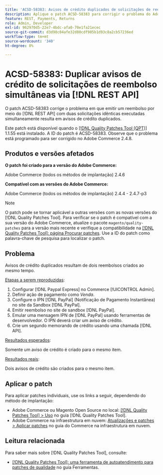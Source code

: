 ```yaml
---
title: 'ACSD-58383: Avisos de crédito duplicados de solicitações de reembolso simultâneas via  [!DNL REST API]'
description: Aplique o patch ACSD-58383 para corrigir o problema do Adobe Commerce em que a emissão de um reembolso via  [!DNL REST API]  com duas solicitações idênticas executadas simultaneamente cria avisos de crédito duplicados.
feature: REST, Payments, Returns
role: Admin, Developer
exl-id: 962970d5-22e7-4bdc-afa0-70e1fa21ecec
source-git-commit: d3d98c04afe32d80cdf985b1d93c8a2cb57236ed
workflow-type: tm+mt
source-wordcount: '340'
ht-degree: 0%

---
```


# ACSD-58383: Duplicar avisos de crédito de solicitações de reembolso simultâneas via [!DNL REST API]

O patch ACSD-58383 corrige o problema em que emitir um reembolso por meio do [!DNL REST API] com duas solicitações idênticas executadas simultaneamente resulta em avisos de crédito duplicados.

Este patch está disponível quando o [[!DNL Quality Patches Tool (QPT)]](/help/tools/quality-patches-tool/quality-patches-tool-to-self-serve-quality-patches.md) 1.1.55 está instalado. A ID do patch é ACSD-58383. Observe que o problema está programado para ser corrigido no Adobe Commerce 2.4.8.

## Produtos e versões afetados

**O patch foi criado para a versão do Adobe Commerce:**

Adobe Commerce (todos os métodos de implantação) 2.4.6

**Compatível com as versões do Adobe Commerce:**

Adobe Commerce (todos os métodos de implantação) 2.4.4 - 2.4.7-p3


>[!NOTE]
>
>O patch pode se tornar aplicável a outras versões com as novas versões do [!DNL Quality Patches Tool]. Para verificar se o patch é compatível com a sua versão do Adobe Commerce, atualize o pacote `magento/quality-patches` para a versão mais recente e verifique a compatibilidade na [[!DNL Quality Patches Tool]: página Procurar patches](https://experienceleague.adobe.com/tools/commerce-quality-patches/index.html). Use a ID do patch como palavra-chave de pesquisa para localizar o patch.

## Problema

Avisos de crédito duplicados resultam de dois reembolsos criados ao mesmo tempo.

<u>Etapas a serem reproduzidas</u>:

1. Configurar [!DNL Paypal Express] no Commerce [!UICONTROL Admin].
1. Definir ação de pagamento como *Venda*.
1. Configure o IPN [!DNL PayPal] (Notificação de Pagamento Instantânea) no site da Sandbox [!DNL PayPal].
1. Emitir reembolso no site de sandbox [!DNL PayPal].
1. Emular uma mensagem IPN de [!DNL PayPal] usando ferramentas de desenvolvedor. O IPN deverá criar um aviso de crédito.
1. Crie um segundo memorando de crédito usando uma chamada [!DNL API].

<u>Resultados esperados</u>:

Somente um aviso de crédito é criado para o mesmo item.


<u>Resultados reais</u>:

Dois avisos de crédito são criados para o mesmo item.

## Aplicar o patch

Para aplicar patches individuais, use os links a seguir, dependendo do método de implantação:

* Adobe Commerce ou Magento Open Source no local: [[!DNL Quality Patches Tool] > Uso](/help/tools/quality-patches-tool/usage.md) no guia [!DNL Quality Patches Tool].
* Adobe Commerce na infraestrutura em nuvem: [Atualizações e patches > Aplicar patches](https://experienceleague.adobe.com/docs/commerce-cloud-service/user-guide/develop/upgrade/apply-patches.html) no guia do Commerce na infraestrutura em nuvem.


## Leitura relacionada

Para saber mais sobre [!DNL Quality Patches Tool], consulte:

* [[!DNL Quality Patches Tool]: uma ferramenta de autoatendimento para patches de qualidade](/help/tools/quality-patches-tool/quality-patches-tool-to-self-serve-quality-patches.md) no guia Ferramentas.
